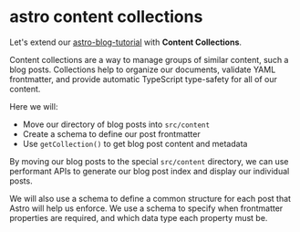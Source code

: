 # astro content collections

Let's extend our [astro-blog-tutorial](https://github.com/pan-arcadia/astro-blog-tutorial) with **Content Collections**.

Content collections are a way to manage groups of similar content, such a blog posts. Collections help to organize our documents, validate YAML frontmatter, and provide automatic TypeScript type-safety for all of our content.

Here we will:

- Move our directory of blog posts into `src/content`
- Create a schema to define our post frontmatter
- Use `getCollection()` to get blog post content and metadata

By moving our blog posts to the special `src/content` directory, we can use performant APIs to generate our blog post index and display our individual posts.

We will also use a schema to define a common structure for each post that Astro will help us enforce. We use a schema to specify when frontmatter properties are required, and which data type each property must be. 